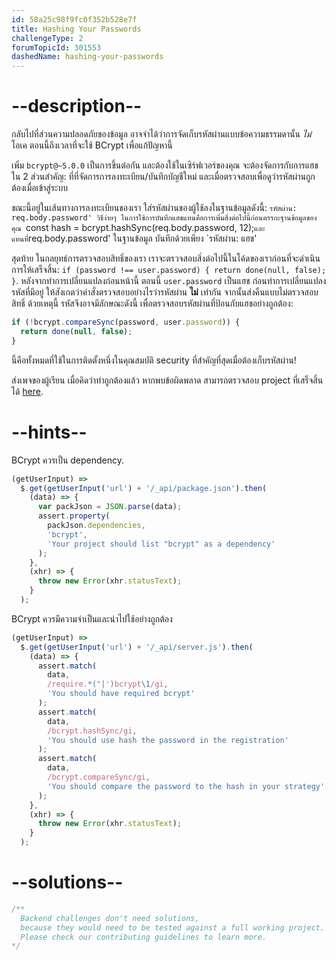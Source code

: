 ```yaml
---
id: 58a25c98f9fc0f352b528e7f
title: Hashing Your Passwords
challengeType: 2
forumTopicId: 301553
dashedName: hashing-your-passwords
---
```


# --description--

กลับไปที่ส่วนความปลอดภัยของข้อมูล อาจจำได้ว่าการจัดเก็บรหัสผ่านแบบข้อความธรรมดานั้น *ไม่* โอเค ตอนนี้ถึงเวลาที่จะใช้ BCrypt เพื่อแก้ปัญหานี้

เพิ่ม `bcrypt@~5.0.0` เป็นการขึ้นต่อกัน และต้องใช้ในเซิร์ฟเวอร์ของคุณ จะต้องจัดการกับการแฮชใน 2 ส่วนสำคัญ: ที่ที่จัดการการลงทะเบียน/บันทึกบัญชีใหม่ และเมื่อตรวจสอบเพื่อดูว่ารหัสผ่านถูกต้องเมื่อเข้าสู่ระบบ

ขณะนี้อยู่ในเส้นทางการลงทะเบียนของเรา ใส่รหัสผ่านของผู้ใช้ลงในฐานข้อมูลดังนี้: `รหัสผ่าน: req.body.password' วิธีง่ายๆ ในการใช้การบันทึกแฮชแทนคือการเพิ่มสิ่งต่อไปนี้ก่อนตรรกะฐานข้อมูลของคุณ `const hash = bcrypt.hashSync(req.body.password, 12);` และแทนที่ `req.body.password' ในฐานข้อมูล บันทึกด้วยเพียง `รหัสผ่าน: แฮช'

สุดท้าย ในกลยุทธ์การตรวจสอบสิทธิ์ของเรา เราจะตรวจสอบสิ่งต่อไปนี้ในโค้ดของเราก่อนที่จะดำเนินการให้เสร็จสิ้น: `if (password !== user.password) { return done(null, false); }`. หลังจากทำการเปลี่ยนแปลงก่อนหน้านี้ ตอนนี้ `user.password` เป็นแฮช ก่อนทำการเปลี่ยนแปลงรหัสที่มีอยู่ ให้สังเกตว่าคำสั่งตรวจสอบอย่างไรว่ารหัสผ่าน **ไม่** เท่ากัน จากนั้นส่งคืนแบบไม่ตรวจสอบสิทธิ์ ด้วยเหตุนี้ รหัสจึงอาจมีลักษณะดังนี้ เพื่อตรวจสอบรหัสผ่านที่ป้อนกับแฮชอย่างถูกต้อง:

```js
if (!bcrypt.compareSync(password, user.password)) { 
  return done(null, false);
}
```

นี้คือทั้งหมดที่ใช้ในการติดตั้งหนึ่งในคุณสมบัติ security ที่สำคัญที่สุดเมื่อต้องเก็บรหัสผ่าน! 

ส่งเพจของผู้เรียน เมื่อคิดว่าทำถูกต้องแล้ว หากพบข้อผิดพลาด สามารถตรวจสอบ project ที่เสร็จสิ้นได้ [here](https://gist.github.com/camperbot/dc16cca09daea4d4151a9c36a1fab564).

# --hints--

BCrypt ควรเป็น dependency.

```js
(getUserInput) =>
  $.get(getUserInput('url') + '/_api/package.json').then(
    (data) => {
      var packJson = JSON.parse(data);
      assert.property(
        packJson.dependencies,
        'bcrypt',
        'Your project should list "bcrypt" as a dependency'
      );
    },
    (xhr) => {
      throw new Error(xhr.statusText);
    }
  );
```

BCrypt ควรมีความจำเป็นและนำไปใช้อย่างถูกต้อง 

```js
(getUserInput) =>
  $.get(getUserInput('url') + '/_api/server.js').then(
    (data) => {
      assert.match(
        data,
        /require.*("|')bcrypt\1/gi,
        'You should have required bcrypt'
      );
      assert.match(
        data,
        /bcrypt.hashSync/gi,
        'You should use hash the password in the registration'
      );
      assert.match(
        data,
        /bcrypt.compareSync/gi,
        'You should compare the password to the hash in your strategy'
      );
    },
    (xhr) => {
      throw new Error(xhr.statusText);
    }
  );
```

# --solutions--

```js
/**
  Backend challenges don't need solutions, 
  because they would need to be tested against a full working project. 
  Please check our contributing guidelines to learn more.
*/
```

